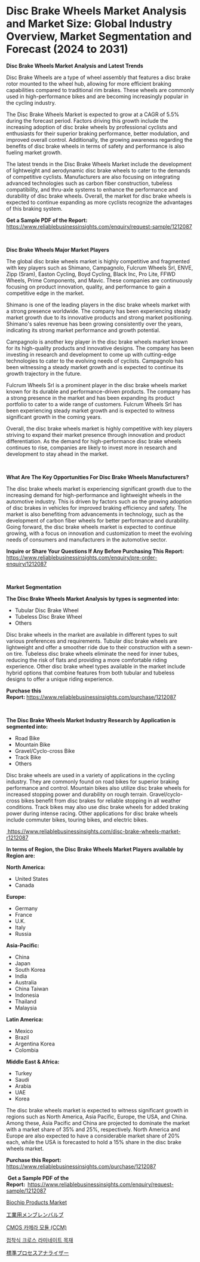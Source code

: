 <p><h1>Disc Brake Wheels Market Analysis and Market Size: Global Industry Overview, Market Segmentation and Forecast (2024 to 2031)</h1></p><p><strong>Disc Brake Wheels Market Analysis and Latest Trends</strong></p>
<p><p>Disc Brake Wheels are a type of wheel assembly that features a disc brake rotor mounted to the wheel hub, allowing for more efficient braking capabilities compared to traditional rim brakes. These wheels are commonly used in high-performance bikes and are becoming increasingly popular in the cycling industry.</p><p>The Disc Brake Wheels Market is expected to grow at a CAGR of 5.5% during the forecast period. Factors driving this growth include the increasing adoption of disc brake wheels by professional cyclists and enthusiasts for their superior braking performance, better modulation, and improved overall control. Additionally, the growing awareness regarding the benefits of disc brake wheels in terms of safety and performance is also fueling market growth.</p><p>The latest trends in the Disc Brake Wheels Market include the development of lightweight and aerodynamic disc brake wheels to cater to the demands of competitive cyclists. Manufacturers are also focusing on integrating advanced technologies such as carbon fiber construction, tubeless compatibility, and thru-axle systems to enhance the performance and durability of disc brake wheels. Overall, the market for disc brake wheels is expected to continue expanding as more cyclists recognize the advantages of this braking system.</p></p>
<p><strong>Get a Sample PDF of the Report:&nbsp;</strong> <a href="https://www.reliablebusinessinsights.com/enquiry/request-sample/1212087">https://www.reliablebusinessinsights.com/enquiry/request-sample/1212087</a></p>
<p>&nbsp;</p>
<p><strong>Disc Brake Wheels Major Market Players</strong></p>
<p><p>The global disc brake wheels market is highly competitive and fragmented with key players such as Shimano, Campagnolo, Fulcrum Wheels Srl, ENVE, Zipp (Sram), Easton Cycling, Boyd Cycling, Black Inc, Pro Lite, FFWD Wheels, Prime Components, and Mavic. These companies are continuously focusing on product innovation, quality, and performance to gain a competitive edge in the market.</p><p>Shimano is one of the leading players in the disc brake wheels market with a strong presence worldwide. The company has been experiencing steady market growth due to its innovative products and strong market positioning. Shimano's sales revenue has been growing consistently over the years, indicating its strong market performance and growth potential. </p><p>Campagnolo is another key player in the disc brake wheels market known for its high-quality products and innovative designs. The company has been investing in research and development to come up with cutting-edge technologies to cater to the evolving needs of cyclists. Campagnolo has been witnessing a steady market growth and is expected to continue its growth trajectory in the future.</p><p>Fulcrum Wheels Srl is a prominent player in the disc brake wheels market known for its durable and performance-driven products. The company has a strong presence in the market and has been expanding its product portfolio to cater to a wide range of customers. Fulcrum Wheels Srl has been experiencing steady market growth and is expected to witness significant growth in the coming years.</p><p>Overall, the disc brake wheels market is highly competitive with key players striving to expand their market presence through innovation and product differentiation. As the demand for high-performance disc brake wheels continues to rise, companies are likely to invest more in research and development to stay ahead in the market.</p></p>
<p>&nbsp;</p>
<p><strong>What Are The Key Opportunities For Disc Brake Wheels Manufacturers?</strong></p>
<p><p>The disc brake wheels market is experiencing significant growth due to the increasing demand for high-performance and lightweight wheels in the automotive industry. This is driven by factors such as the growing adoption of disc brakes in vehicles for improved braking efficiency and safety. The market is also benefiting from advancements in technology, such as the development of carbon fiber wheels for better performance and durability. Going forward, the disc brake wheels market is expected to continue growing, with a focus on innovation and customization to meet the evolving needs of consumers and manufacturers in the automotive sector.</p></p>
<p><strong>Inquire or Share Your Questions If Any Before Purchasing This Report:</strong> <a href="https://www.reliablebusinessinsights.com/enquiry/pre-order-enquiry/1212087">https://www.reliablebusinessinsights.com/enquiry/pre-order-enquiry/1212087</a></p>
<p>&nbsp;</p>
<p><strong>Market Segmentation</strong></p>
<p><strong>The Disc Brake Wheels Market Analysis by types is segmented into:</strong></p>
<p><ul><li>Tubular Disc Brake Wheel</li><li>Tubeless Disc Brake Wheel</li><li>Others</li></ul></p>
<p><p>Disc brake wheels in the market are available in different types to suit various preferences and requirements. Tubular disc brake wheels are lightweight and offer a smoother ride due to their construction with a sewn-on tire. Tubeless disc brake wheels eliminate the need for inner tubes, reducing the risk of flats and providing a more comfortable riding experience. Other disc brake wheel types available in the market include hybrid options that combine features from both tubular and tubeless designs to offer a unique riding experience.</p></p>
<p><strong>Purchase this Report:&nbsp;</strong><a href="https://www.reliablebusinessinsights.com/purchase/1212087">https://www.reliablebusinessinsights.com/purchase/1212087</a></p>
<p>&nbsp;</p>
<p><strong>The Disc Brake Wheels Market Industry Research by Application is segmented into:</strong></p>
<p><ul><li>Road Bike</li><li>Mountain Bike</li><li>Gravel/Cyclo-cross Bike</li><li>Track Bike</li><li>Others</li></ul></p>
<p><p>Disc brake wheels are used in a variety of applications in the cycling industry. They are commonly found on road bikes for superior braking performance and control. Mountain bikes also utilize disc brake wheels for increased stopping power and durability on rough terrain. Gravel/cyclo-cross bikes benefit from disc brakes for reliable stopping in all weather conditions. Track bikes may also use disc brake wheels for added braking power during intense racing. Other applications for disc brake wheels include commuter bikes, touring bikes, and electric bikes.</p></p>
<p><a href="https://www.reliablebusinessinsights.com/disc-brake-wheels-market-r1212087">&nbsp;https://www.reliablebusinessinsights.com/disc-brake-wheels-market-r1212087</a></p>
<p><strong>In terms of Region, the Disc Brake Wheels Market Players available by Region are:</strong></p>
<p>
    <p> <strong> North America: </strong>
        <ul>
            <li>United States</li>
            <li>Canada</li>
        </ul>
        </p> 
    <p> <strong> Europe: </strong>
        <ul>
            <li>Germany</li>
            <li>France</li>
            <li>U.K.</li>
            <li>Italy</li>
            <li>Russia</li>
        </ul>
        </p> 
    <p> <strong> Asia-Pacific: </strong>
        <ul>
            <li>China</li>
            <li>Japan</li>
            <li>South Korea</li>
            <li>India</li>
            <li>Australia</li>
            <li>China Taiwan</li>
            <li>Indonesia</li>
            <li>Thailand</li>
            <li>Malaysia</li>
        </ul>
        </p> 
    <p> <strong> Latin America: </strong>
        <ul>
            <li>Mexico</li>
            <li>Brazil</li>
            <li>Argentina Korea</li>
            <li>Colombia</li>
        </ul>
        </p> 
    <p> <strong> Middle East & Africa: </strong>
        <ul>
            <li>Turkey</li>
            <li>Saudi</li>
            <li>Arabia</li>
            <li>UAE</li>
            <li>Korea</li>
        </ul>
    </p>
    </p>
<p><p>The disc brake wheels market is expected to witness significant growth in regions such as North America, Asia Pacific, Europe, the USA, and China. Among these, Asia Pacific and China are projected to dominate the market with a market share of 35% and 25%, respectively. North America and Europe are also expected to have a considerable market share of 20% each, while the USA is forecasted to hold a 15% share in the disc brake wheels market.</p></p>
<p><strong>Purchase this Report: </strong><a href="https://www.reliablebusinessinsights.com/purchase/1212087">https://www.reliablebusinessinsights.com/purchase/1212087</a></p>
<p>&nbsp;<strong>Get a Sample PDF of the Report:&nbsp;&nbsp;</strong><a href="https://www.reliablebusinessinsights.com/enquiry/request-sample/1212087">https://www.reliablebusinessinsights.com/enquiry/request-sample/1212087</a></p>
<p><strong></strong></p>
<p><p><a href="https://issuu.com/reportprime-2/docs/biochip-products-market-size-2030.pptx">Biochip Products Market</a></p><p><a href="https://medium.com/@carmenfery2023/%E5%B7%A5%E6%A5%AD%E7%94%A8%E8%86%9C%E5%BC%81%E5%B8%82%E5%A0%B4%E8%A6%8F%E6%A8%A1-%E5%B8%82%E5%A0%B4%E3%81%AE%E8%A6%8B%E9%80%9A%E3%81%97%E3%81%A8%E5%B8%82%E5%A0%B4%E4%BA%88%E6%B8%AC-2024%E5%B9%B4%E3%81%8B%E3%82%892031%E5%B9%B4%E3%81%BE%E3%81%A7-3a5ba97192d9">工業用メンブレンバルブ</a></p><p><a href="https://medium.com/@witoldadamczyk1904/ccm-%EC%B9%B4%EB%A9%94%EB%9D%BC-%EB%AA%A8%EB%93%88-%EC%8B%9C%EC%9E%A5-%EA%B7%9C%EB%AA%A8-%EC%8B%9C%EC%9E%A5-%EC%A0%84%EB%A7%9D%EA%B3%BC-%EC%8B%9C%EC%9E%A5-%EC%98%88%EC%B8%A1-2024%EB%85%84%EB%B6%80%ED%84%B0-2031%EB%85%84%EA%B9%8C%EC%A7%80-cceee5e95259">CMOS 카메라 모듈 (CCM)</a></p><p><a href="https://github.com/konokaryan/Market-Research-Report-List-1/blob/main/187911995452.md">접착식 크로스 라미네이트 목재</a></p><p><a href="https://medium.com/@ashleyivingston5656/%E6%A8%99%E6%BA%96%E3%83%97%E3%83%AD%E3%82%BB%E3%82%B9%E3%82%A2%E3%83%8A%E3%83%A9%E3%82%A4%E3%82%B6%E3%83%BC%E5%B8%82%E5%A0%B4-%E5%B8%82%E5%A0%B4cagr-%E5%B8%82%E5%A0%B4%E3%83%88%E3%83%AC%E3%83%B3%E3%83%89-%E3%81%8A%E3%82%88%E3%81%B3%E6%88%90%E9%95%B7%E6%88%A6%E7%95%A5%E3%81%AB%E9%96%A2%E3%81%99%E3%82%8B%E6%83%85%E5%A0%B1-ceeec7a5c047">標準プロセスアナライザー</a></p></p>